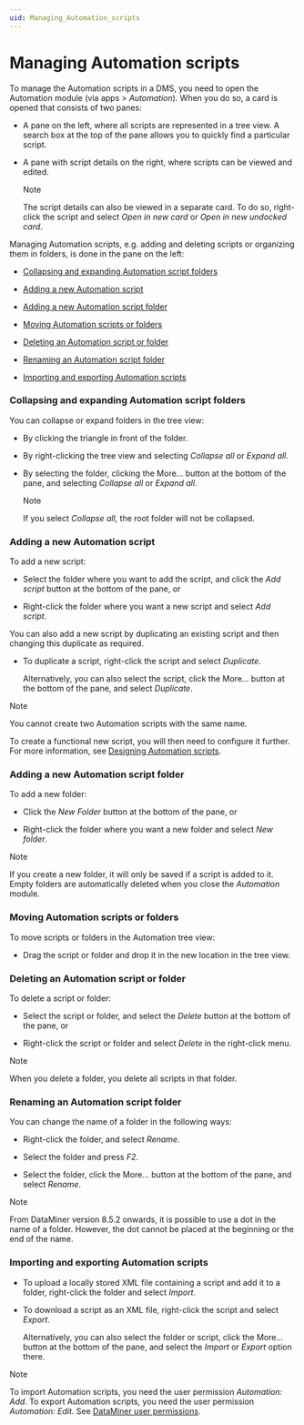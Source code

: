 ```yaml
---
uid: Managing_Automation_scripts
---
```


# Managing Automation scripts

To manage the Automation scripts in a DMS, you need to open the Automation module (via apps \> *Automation*). When you do so, a card is opened that consists of two panes:

- A pane on the left, where all scripts are represented in a tree view. A search box at the top of the pane allows you to quickly find a particular script.

- A pane with script details on the right, where scripts can be viewed and edited.

    > [!NOTE]
    > The script details can also be viewed in a separate card. To do so, right-click the script and select *Open in new card* or *Open in new undocked card*.

Managing Automation scripts, e.g. adding and deleting scripts or organizing them in folders, is done in the pane on the left:

- [Collapsing and expanding Automation script folders](#collapsing-and-expanding-automation-script-folders)

- [Adding a new Automation script](#adding-a-new-automation-script)

- [Adding a new Automation script folder](#adding-a-new-automation-script-folder)

- [Moving Automation scripts or folders](#moving-automation-scripts-or-folders)

- [Deleting an Automation script or folder](#deleting-an-automation-script-or-folder)

- [Renaming an Automation script folder](#renaming-an-automation-script-folder)

- [Importing and exporting Automation scripts](#importing-and-exporting-automation-scripts)

### Collapsing and expanding Automation script folders

You can collapse or expand folders in the tree view:

- By clicking the triangle in front of the folder.

- By right-clicking the tree view and selecting *Collapse all* or *Expand all*.

- By selecting the folder, clicking the More... button at the bottom of the pane, and selecting *Collapse all* or *Expand all*.

    > [!NOTE]
    > If you select *Collapse all*, the root folder will not be collapsed.

### Adding a new Automation script

To add a new script:

- Select the folder where you want to add the script, and click the *Add script* button at the bottom of the pane, or

- Right-click the folder where you want a new script and select *Add script*.

You can also add a new script by duplicating an existing script and then changing this duplicate as required.

- To duplicate a script, right-click the script and select *Duplicate*.

    Alternatively, you can also select the script, click the More... button at the bottom of the pane, and select *Duplicate*.

> [!NOTE]
> You cannot create two Automation scripts with the same name.

To create a functional new script, you will then need to configure it further. For more information, see [Designing Automation scripts](Designing_Automation_scripts.md).

### Adding a new Automation script folder

To add a new folder:

- Click the *New Folder* button at the bottom of the pane, or

- Right-click the folder where you want a new folder and select *New folder*.

> [!NOTE]
> If you create a new folder, it will only be saved if a script is added to it. Empty folders are automatically deleted when you close the *Automation* module.

### Moving Automation scripts or folders

To move scripts or folders in the Automation tree view:

- Drag the script or folder and drop it in the new location in the tree view.

### Deleting an Automation script or folder

To delete a script or folder:

- Select the script or folder, and select the *Delete* button at the bottom of the pane, or

- Right-click the script or folder and select *Delete* in the right-click menu.

> [!NOTE]
> When you delete a folder, you delete all scripts in that folder.

### Renaming an Automation script folder

You can change the name of a folder in the following ways:

- Right-click the folder, and select *Rename*.

- Select the folder and press *F2*.

- Select the folder, click the More... button at the bottom of the pane, and select *Rename*.

> [!NOTE]
> From DataMiner version 8.5.2 onwards, it is possible to use a dot in the name of a folder. However, the dot cannot be placed at the beginning or the end of the name.

### Importing and exporting Automation scripts

- To upload a locally stored XML file containing a script and add it to a folder, right-click the folder and select *Import*.

- To download a script as an XML file, right-click the script and select *Export*.

    Alternatively, you can also select the folder or script, click the More... button at the bottom of the pane, and select the *Import* or *Export* option there.

> [!NOTE]
> To import Automation scripts, you need the user permission *Automation: Add*. To export Automation scripts, you need the user permission *Automation: Edit*. See [DataMiner user permissions](xref:DataMiner_user_permissions).
>
